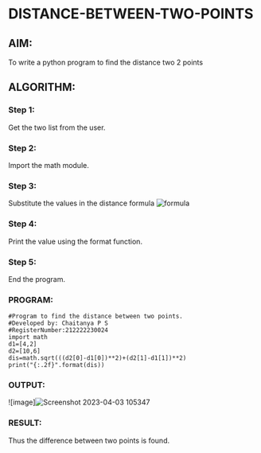 # DISTANCE-BETWEEN-TWO-POINTS

## AIM:
To write a python program to find the distance two 2 points
## ALGORITHM:

### Step 1: 
Get the two list from the user.
### Step 2: 
Import the math module.
### Step 3: 
Substitute the values in the distance formula  ![formula](/formula.JPG)
### Step 4: 
Print the value using the format function.
### Step 5:
End the program.
### PROGRAM:
```
#Program to find the distance between two points.
#Developed by: Chaitanya P S
#RegisterNumber:212222230024
import math
d1=[4,2]
d2=[10,6]
dis=math.sqrt(((d2[0]-d1[0])**2)+(d2[1]-d1[1])**2)
print("{:.2f}".format(dis))
```  


### OUTPUT:
![image]![Screenshot 2023-04-03 105347](https://user-images.githubusercontent.com/119392724/229422292-b08aeb5a-3611-41d3-a243-a02608672797.png)


### RESULT:
Thus the difference between two points is found.
